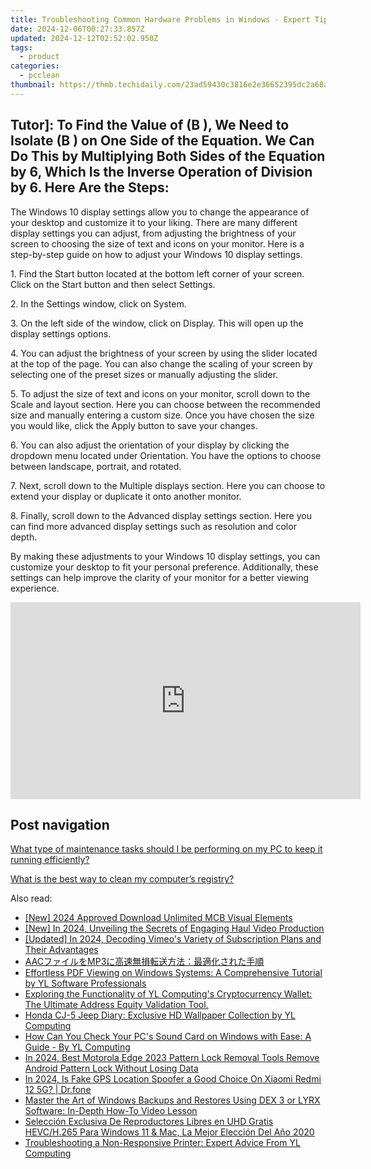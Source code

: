 ```yaml
---
title: Troubleshooting Common Hardware Problems in Windows - Expert Tips From YL Computing
date: 2024-12-06T00:27:33.857Z
updated: 2024-12-12T02:52:02.950Z
tags:
  - product
categories:
  - pcclean
thumbnail: https://thmb.techidaily.com/23ad59430c3816e2e36652395dc2a68a894960015b3592df3123a75b3262e184.jpg
---
```


## Tutor]: To Find the Value of \(B \), We Need to Isolate \(B \) on One Side of the Equation. We Can Do This by Multiplying Both Sides of the Equation by 6, Which Is the Inverse Operation of Division by 6. Here Are the Steps:

The Windows 10 display settings allow you to change the appearance of your desktop and customize it to your liking. There are many different display settings you can adjust, from adjusting the brightness of your screen to choosing the size of text and icons on your monitor. Here is a step-by-step guide on how to adjust your Windows 10 display settings. 

1\. Find the Start button located at the bottom left corner of your screen. Click on the Start button and then select Settings.

2\. In the Settings window, click on System.

3\. On the left side of the window, click on Display. This will open up the display settings options. 

4\. You can adjust the brightness of your screen by using the slider located at the top of the page. You can also change the scaling of your screen by selecting one of the preset sizes or manually adjusting the slider.

5\. To adjust the size of text and icons on your monitor, scroll down to the Scale and layout section. Here you can choose between the recommended size and manually entering a custom size. Once you have chosen the size you would like, click the Apply button to save your changes.

6\. You can also adjust the orientation of your display by clicking the dropdown menu located under Orientation. You have the options to choose between landscape, portrait, and rotated.

7\. Next, scroll down to the Multiple displays section. Here you can choose to extend your display or duplicate it onto another monitor.

8\. Finally, scroll down to the Advanced display settings section. Here you can find more advanced display settings such as resolution and color depth. 

By making these adjustments to your Windows 10 display settings, you can customize your desktop to fit your personal preference. Additionally, these settings can help improve the clarity of your monitor for a better viewing experience.

<!-- affiliate ads begin -->
<iframe width="560" height="315" src="https://www.youtube.com/embed/sXLLPY11of0?si=-3YNnpnO0wbc0K_-" title="YouTube video player" frameborder="0" allow="accelerometer; autoplay; clipboard-write; encrypted-media; gyroscope; picture-in-picture; web-share" referrerpolicy="strict-origin-when-cross-origin" allowfullscreen></iframe>
<!-- affiliate ads end -->

## Post navigation

[What type of maintenance tasks should I be performing on my PC to keep it running efficiently?](https://tools.techidaily.com/pcclean/products/)

[What is the best way to clean my computer’s registry?](https://tools.techidaily.com/pcclean/products/)

<ins class="adsbygoogle"
     style="display:block"
     data-ad-format="autorelaxed"
     data-ad-client="ca-pub-7571918770474297"
     data-ad-slot="1223367746"></ins>

<ins class="adsbygoogle"
     style="display:block"
     data-ad-client="ca-pub-7571918770474297"
     data-ad-slot="8358498916"
     data-ad-format="auto"
     data-full-width-responsive="true"></ins>

<span class="atpl-alsoreadstyle">Also read:</span>
<div><ul>
<li><a href="https://youtube-webster.techidaily.com/024-approved-download-unlimited-mcb-visual-elements/"><u>[New] 2024 Approved Download Unlimited MCB Visual Elements</u></a></li>
<li><a href="https://fox-blue.techidaily.com/new-in-2024-unveiling-the-secrets-of-engaging-haul-video-production/"><u>[New] In 2024, Unveiling the Secrets of Engaging Haul Video Production</u></a></li>
<li><a href="https://vimeo-videos.techidaily.com/updated-in-2024-decoding-vimeos-variety-of-subscription-plans-and-their-advantages/"><u>[Updated] In 2024, Decoding Vimeo's Variety of Subscription Plans and Their Advantages</u></a></li>
<li><a href="https://some-knowledge.techidaily.com/1726027695825-aacmp3/"><u>AACファイルをMP3に高速無損転送方法：最適化された手順</u></a></li>
<li><a href="https://win-cloud.techidaily.com/effortless-pdf-viewing-on-windows-systems-a-comprehensive-tutorial-by-yl-software-professionals/"><u>Effortless PDF Viewing on Windows Systems: A Comprehensive Tutorial by YL Software Professionals</u></a></li>
<li><a href="https://discover-able.techidaily.com/exploring-the-functionality-of-yl-computings-cryptocurrency-wallet-the-ultimate-address-equity-validation-tool/"><u>Exploring the Functionality of YL Computing's Cryptocurrency Wallet: The Ultimate Address Equity Validation Tool.</u></a></li>
<li><a href="https://discover-able.techidaily.com/honda-cj-5-jeep-diary-exclusive-hd-wallpaper-collection-by-yl-computing/"><u>Honda CJ-5 Jeep Diary: Exclusive HD Wallpaper Collection by YL Computing</u></a></li>
<li><a href="https://discover-able.techidaily.com/how-can-you-check-your-pcs-sound-card-on-windows-with-ease-a-guide-by-yl-computing/"><u>How Can You Check Your PC's Sound Card on Windows with Ease: A Guide - By YL Computing</u></a></li>
<li><a href="https://easy-unlock-android.techidaily.com/in-2024-best-motorola-edge-2023-pattern-lock-removal-tools-remove-android-pattern-lock-without-losing-data-by-drfone-android/"><u>In 2024, Best Motorola Edge 2023 Pattern Lock Removal Tools Remove Android Pattern Lock Without Losing Data</u></a></li>
<li><a href="https://phone-solutions.techidaily.com/in-2024-is-fake-gps-location-spoofer-a-good-choice-on-xiaomi-redmi-12-5g-drfone-by-drfone-virtual-android/"><u>In 2024, Is Fake GPS Location Spoofer a Good Choice On Xiaomi Redmi 12 5G? | Dr.fone</u></a></li>
<li><a href="https://discover-able.techidaily.com/master-the-art-of-windows-backups-and-restores-using-dex-3-or-lyrx-software-in-depth-how-to-video-lesson/"><u>Master the Art of Windows Backups and Restores Using DEX 3 or LYRX Software: In-Depth How-To Video Lesson</u></a></li>
<li><a href="https://discover-docs.techidaily.com/seleccion-exclusiva-de-reproductores-libres-en-uhd-gratis-hevch265-para-windows-11-and-mac-la-mejor-eleccion-del-ano-2020/"><u>Selección Exclusiva De Reproductores Libres en UHD Gratis HEVC/H.265 Para Windows 11 & Mac, La Mejor Elección Del Año 2020</u></a></li>
<li><a href="https://discover-able.techidaily.com/troubleshooting-a-non-responsive-printer-expert-advice-from-yl-computing/"><u>Troubleshooting a Non-Responsive Printer: Expert Advice From YL Computing</u></a></li>
</ul></div>

